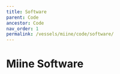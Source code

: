 ```yaml
---
title: Software
parent: Code
ancestor: Code
nav_order: 1
permalink: /vessels/miine/code/software/
---
```


# Miine Software
